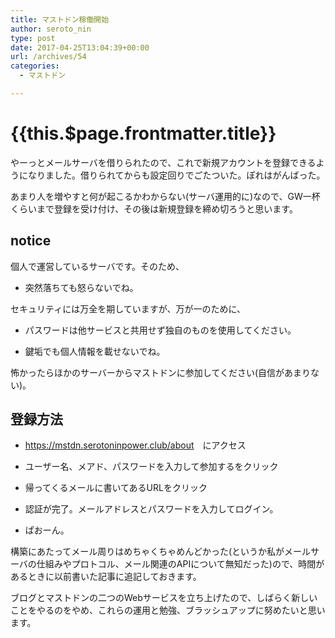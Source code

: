 ```yaml
---
title: マストドン稼働開始
author: seroto_nin
type: post
date: 2017-04-25T13:04:39+00:00
url: /archives/54
categories:
  - マストドン

---
```

# {{this.$page.frontmatter.title}}

やーっとメールサーバを借りられたので、これで新規アカウントを登録できるようになりました。借りられてからも設定回りでごたついた。ぽれはがんばった。

あまり人を増やすと何が起こるかわからない(サーバ運用的に)なので、GW一杯くらいまで登録を受け付け、その後は新規登録を締め切ろうと思います。

<!--more-->

## notice

個人で運営しているサーバです。そのため、

- 突然落ちても怒らないでね。

セキュリティには万全を期していますが、万が一のために、

- パスワードは他サービスと共用せず独自のものを使用してください。

- 鍵垢でも個人情報を載せないでね。

怖かったらほかのサーバーからマストドンに参加してください(自信があまりない)。

## 登録方法

- <https://mstdn.serotoninpower.club/about>　にアクセス

- ユーザー名、メアド、パスワードを入力して参加するをクリック

- 帰ってくるメールに書いてあるURLをクリック

- 認証が完了。メールアドレスとパスワードを入力してログイン。

- ぱおーん。

構築にあたってメール周りはめちゃくちゃめんどかった(というか私がメールサーバの仕組みやプロトコル、メール関連のAPIについて無知だった)ので、時間があるときに以前書いた記事に追記しておきます。

ブログとマストドンの二つのWebサービスを立ち上げたので、しばらく新しいことをやるのをやめ、これらの運用と勉強、ブラッシュアップに努めたいと思います。
